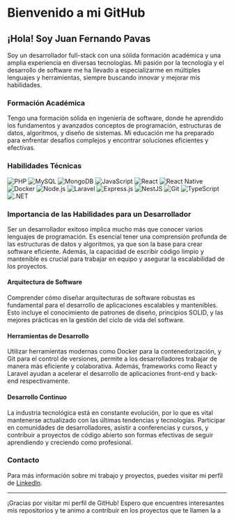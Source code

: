 # Bienvenido a mi GitHub

## ¡Hola! Soy Juan Fernando Pavas

Soy un desarrollador full-stack con una sólida formación académica y una amplia experiencia en diversas tecnologías. Mi pasión por la tecnología y el desarrollo de software me ha llevado a especializarme en múltiples lenguajes y herramientas, siempre buscando innovar y mejorar mis habilidades.

### Formación Académica

Tengo una formación sólida en ingeniería de software, donde he aprendido los fundamentos y avanzados conceptos de programación, estructuras de datos, algoritmos, y diseño de sistemas. Mi educación me ha preparado para enfrentar desafíos complejos y encontrar soluciones eficientes y efectivas.

### Habilidades Técnicas

![PHP](https://img.shields.io/badge/PHP-777BB4?style=for-the-badge&logo=php&logoColor=white)
![MySQL](https://img.shields.io/badge/MySQL-4479A1?style=for-the-badge&logo=mysql&logoColor=white)
![MongoDB](https://img.shields.io/badge/MongoDB-4EA94B?style=for-the-badge&logo=mongodb&logoColor=white)
![JavaScript](https://img.shields.io/badge/JavaScript-F7DF1E?style=for-the-badge&logo=javascript&logoColor=black)
![React](https://img.shields.io/badge/React-61DAFB?style=for-the-badge&logo=react&logoColor=black)
![React Native](https://img.shields.io/badge/React_Native-20232A?style=for-the-badge&logo=react&logoColor=61DAFB)
![Docker](https://img.shields.io/badge/Docker-2496ED?style=for-the-badge&logo=docker&logoColor=white)
![Node.js](https://img.shields.io/badge/Node.js-339933?style=for-the-badge&logo=nodedotjs&logoColor=white)
![Laravel](https://img.shields.io/badge/Laravel-FF2D20?style=for-the-badge&logo=laravel&logoColor=white)
![Express.js](https://img.shields.io/badge/Express.js-000000?style=for-the-badge&logo=express&logoColor=white)
![NestJS](https://img.shields.io/badge/NestJS-E0234E?style=for-the-badge&logo=nestjs&logoColor=white)
![Git](https://img.shields.io/badge/Git-F05032?style=for-the-badge&logo=git&logoColor=white)
![TypeScript](https://img.shields.io/badge/TypeScript-007ACC?style=for-the-badge&logo=typescript&logoColor=white)
![.NET](https://img.shields.io/badge/.NET-512BD4?style=for-the-badge&logo=dotnet&logoColor=white)

### Importancia de las Habilidades para un Desarrollador

Ser un desarrollador exitoso implica mucho más que conocer varios lenguajes de programación. Es esencial tener una comprensión profunda de las estructuras de datos y algoritmos, ya que son la base para crear software eficiente. Además, la capacidad de escribir código limpio y mantenible es crucial para trabajar en equipo y asegurar la escalabilidad de los proyectos.

#### Arquitectura de Software

Comprender cómo diseñar arquitecturas de software robustas es fundamental para el desarrollo de aplicaciones escalables y mantenibles. Esto incluye el conocimiento de patrones de diseño, principios SOLID, y las mejores prácticas en la gestión del ciclo de vida del software.

#### Herramientas de Desarrollo

Utilizar herramientas modernas como Docker para la contenedorización, y Git para el control de versiones, permite a los desarrolladores trabajar de manera más eficiente y colaborativa. Además, frameworks como React y Laravel ayudan a acelerar el desarrollo de aplicaciones front-end y back-end respectivamente.

#### Desarrollo Continuo

La industria tecnológica está en constante evolución, por lo que es vital mantenerse actualizado con las últimas tendencias y tecnologías. Participar en comunidades de desarrolladores, asistir a conferencias y cursos, y contribuir a proyectos de código abierto son formas efectivas de seguir aprendiendo y creciendo como profesional.

### Contacto

Para más información sobre mi trabajo y proyectos, puedes visitar mi perfil de [LinkedIn](https://www.linkedin.com/in/juanpavasgarzon).

---

¡Gracias por visitar mi perfil de GitHub! Espero que encuentres interesantes mis repositorios y te animo a contribuir en los proyectos que te llamen la a

